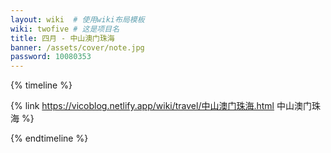 ```yaml
---
layout: wiki  # 使用wiki布局模板
wiki: twofive # 这是项目名
title: 四月 - 中山澳门珠海
banner: /assets/cover/note.jpg
password: 10080353
---
```


{% timeline %}

<!-- node 2025.04.04-06 -->
{% link https://vicoblog.netlify.app/wiki/travel/中山澳门珠海.html 中山澳门珠海 %}


{% endtimeline %}



